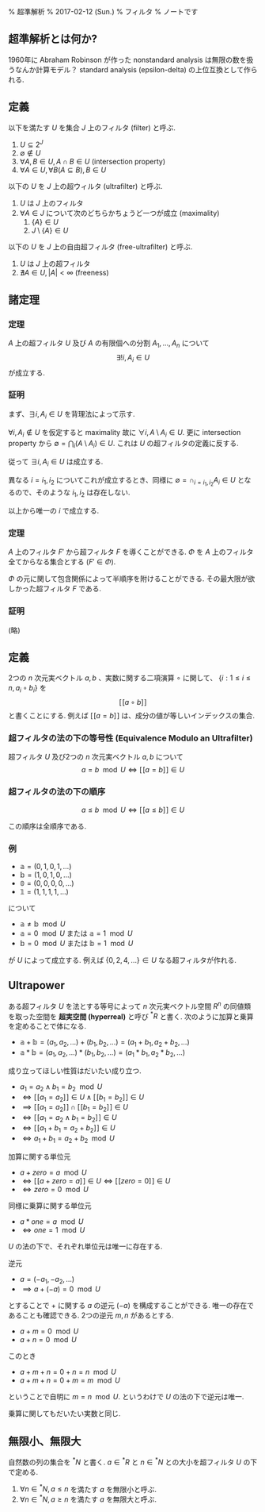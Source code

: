 % 超準解析
% 2017-02-12 (Sun.)
% フィルタ
% ノートです

## 超準解析とは何か?

1960年に Abraham Robinson が作った nonstandard analysis は無限の数を扱うなんか計算モデル？
standard analysis (epsilon-delta) の上位互換として作られる.

## 定義

以下を満たす $U$ を集合 $J$ 上のフィルタ (filter) と呼ぶ.

1. $U \subseteq 2^J$
1. $\emptyset \not\in U$
1. $\forall A, B \in U, A \cap B \in U$ (intersection property)
1. $\forall A \in U, \forall B (A \subseteq B), B \in U$

以下の $U$ を $J$ 上の超ウィルタ (ultrafilter) と呼ぶ.

1. $U$ は $J$ 上のフィルタ
1. $\forall A \in J$ について次のどちらかちょうど一つが成立 (maximality)
    1. $\{A\} \in U$
    1. $J \setminus \{A\} \in U$

以下の $U$ を $J$ 上の自由超フィルタ (free-ultrafilter) と呼ぶ.

1. $U$ は $J$ 上の超フィルタ
1. $\nexists A \in U, |A| < \infty$ (freeness)

## 諸定理

### 定理

$A$ 上の超フィルタ $U$ 及び $A$ の有限個への分割 $A_1, \ldots, A_n$ について
$$\exists! i, A_i \in U$$
が成立する.

### 証明

まず、$\exists i, A_i \in U$ を背理法によって示す.

$\forall i, A_i \not\in U$ を仮定すると maximality 故に $\forall i, A \setminus A_i \in U$.
更に intersection property から
$\emptyset = \bigcap_i (A \setminus A_i) \in U$.
これは $U$ の超フィルタの定義に反する.

従って $\exists i, A_i \in U$ は成立する.

異なる $i = i_1, i_2$ についてこれが成立するとき、同様に
$\emptyset = \cap_{i=i_1, i_2} A_i \in U$
となるので、そのような $i_1, i_2$ は存在しない.

以上から唯一の $i$ で成立する.


### 定理

$A$ 上のフィルタ $F'$ から超フィルタ $F$ を導くことができる.
$\Phi$ を $A$ 上のフィルタ全てからなる集合とする ($F' \in \Phi$).

$\Phi$ の元に関して包含関係によって半順序を附けることができる.
その最大限が欲しかった超フィルタ $F$ である.

### 証明

(略)


## 定義

2つの $n$ 次元実ベクトル $a, b$ 、実数に関する二項演算 $\circ$  に関して、
$\{ i : 1 \leq i \leq n, a_i \circ b_i \}$ を
$$[\![ a \circ b ]\!]$$
と書くことにする.
例えば $[\![ a = b ]\!]$ は、成分の値が等しいインデックスの集合.

### 超フィルタの法の下の等号性 (Equivalence Modulo an Ultrafilter)

超フィルタ $U$ 及び2つの $n$ 次元実ベクトル $a, b$ について
$$a = b \mod{U} \iff [\![ a=b ]\!] \in U$$

### 超フィルタの法の下の順序

$$a \leq b \mod{U} \iff [\![ a \leq b ]\!] \in U$$

この順序は全順序である.

### 例

- $\mathbb{a} = (0, 1, 0, 1, \ldots)$
- $\mathbb{b} = (1, 0, 1, 0, \ldots)$
- $\mathbb{0} = (0, 0, 0, 0, \ldots)$
- $\mathbb{1} = (1, 1, 1, 1, \ldots)$

について

- $\mathbb{a} \ne \mathbb{b} \mod{U}$
- $\mathbb{a} = 0 \mod{U}$ または $\mathbb{a} = 1 \mod{U}$
- $\mathbb{b} = 0 \mod{U}$ または $\mathbb{b} = 1 \mod{U}$

が $U$ によって成立する.
例えば $\{0,2,4,\ldots\} \in U$ なる超フィルタが作れる.


## Ultrapower

ある超フィルタ $U$ を法とする等号によって
$n$ 次元実ベクトル空間 $R^n$ の同値類を取った空間を **超実空間 (hyperreal)** と呼び ${}^*R$ と書く.
次のように加算と乗算を定めることで体になる.

- $\mathbb{a} + \mathbb{b} = (a_1, a_2, \ldots) + (b_1, b_2, \ldots) = (a_1 + b_1, a_2 + b_2, \ldots)$
- $\mathbb{a} * \mathbb{b} = (a_1, a_2, \ldots) * (b_1, b_2, \ldots) = (a_1 * b_1, a_2 * b_2, \ldots)$

成り立ってほしい性質はだいたい成り立つ.

- $a_1=a_2 \land b_1=b_2 \mod U$
- $\iff [\![ a_1=a_2 ]\!] \in U \land [\![ b_1=b_2 ]\!] \in U$
- $\implies [\![ a_1=a_2 ]\!] \cap [\![ b_1=b_2 ]\!] \in U$
- $\iff [\![ a_1=a_2 \land b_1=b_2 ]\!] \in U$
- $\iff [\![ a_1+b_1=a_2+b_2 ]\!] \in U$
- $\iff a_1 + b_1 = a_2 + b_2 \mod U$

加算に関する単位元

- $a + zero = a \mod U$
- $\iff [\![a + zero = a]\!] \in U \iff [\![zero=0]\!] \in U$
- $\iff zero = 0 \mod U$

同様に乗算に関する単位元

- $a * one = a \mod U$
- $\iff one = 1 \mod U$

$U$ の法の下で、それぞれ単位元は唯一に存在する.

逆元

- $a = (-a_1, -a_2, \ldots)$
- $\implies a + (-a) = 0 \mod U$

とすることで $+$ に関する $a$ の逆元 $(-a)$ を構成することができる.
唯一の存在であることも確認できる.
2つの逆元 $m, n$ があるとする.

- $a + m = 0 \mod U$
- $a + n = 0 \mod U$

このとき

- $a + m + n = 0 + n = n \mod U$
- $a + m + n = 0 + m = m \mod U$

ということで自明に $m = n \mod U$.
というわけで $U$ の法の下で逆元は唯一.

乗算に関してもだいたい実数と同じ.


## 無限小、無限大

自然数の列の集合を ${}^*N$ と書く.
$a \in {}^*R$ と $n \in {}^*N$ との大小を超フィルタ $U$ の下で定める.

1. $\forall n \in {}^*N, a \leq n$ を満たす $a$ を無限小と呼ぶ.
1. $\forall n \in {}^*N, a \geq n$ を満たす $a$ を無限大と呼ぶ.
